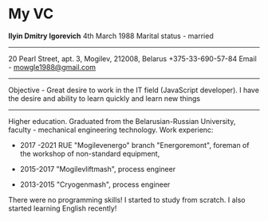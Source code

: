 # My VC
__Ilyin Dmitry Igorevich__
4th March 1988 
Marital status - married 
***
20 Pearl Street, apt. 3, Mogilev, 212008, Belarus 
+375-33-690-57-84 Email - mowgle1988@gmail.com
***
Objective - Great desire to work in the IT field (JavaScript developer). I have the desire and ability to learn quickly and learn new things
***
Higher education. Graduated from the Belarusian-Russian University, faculty - mechanical engineering technology.
Work experienc:
* 2017 -2021 RUE "Mogilevenergo" branch "Energoremont", foreman of the workshop of non-standard equipment,

* 2015-2017 "Mogilevliftmash", process engineer

* 2013-2015 "Cryogenmash", process engineer

There were no programming skills! I started to study from scratch. I also started learning English recently!
